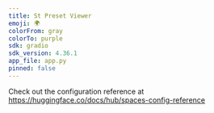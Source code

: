 ```yaml
---
title: St Preset Viewer
emoji: 🌍
colorFrom: gray
colorTo: purple
sdk: gradio
sdk_version: 4.36.1
app_file: app.py
pinned: false
---
```


Check out the configuration reference at https://huggingface.co/docs/hub/spaces-config-reference
